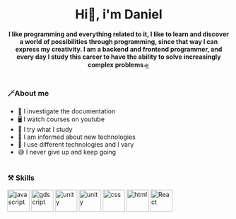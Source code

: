 <div align="center">
    <h1>Hi👋, i'm Daniel</h1>
</div>

<div align="center">
    <p><b>I like programming and everything related to it, I like to learn and discover a world of possibilities through programming, since that way I can express my creativity. I am a backend and frontend programmer, and every day I study this career to have the ability to solve increasingly complex problems</b>🛸</p>
  <a href="#">
    <img src="https://www.gifsanimados.org/data/media/562/linea-imagen-animada-0387.gif" border="0" width="100%" height="2px"/>
  </a>
</div>

### 🪄About me

- 📖 I investigate the documentation
- 🖥️ I watch courses on youtube
- 🧩 I try what I study
- 🔎 I am informed about new technologies
- 🎨 I use different technologies and I vary
- 😅 I never give up and keep going
  <a href="#">
    <img src="https://www.gifsanimados.org/data/media/562/linea-imagen-animada-0387.gif" border="0" width="100%" height="2px"/>
  </a>
### ⚒️ Skills

<div id="Skills">
    <a href="https://github.com/contexto01"><img src="https://upload.wikimedia.org/wikipedia/commons/6/6a/JavaScript-logo.png" alt="javascript" title="javascript" width="50px" height="50px"></a>
    <a href="https://github.com/contexto01"><img src="https://upload.wikimedia.org/wikipedia/commons/6/6a/Godot_icon.svg" alt="gdscript" title="gdscript" width="50px" height="50px"></a>
    <a href="https://github.com/contexto01"><img src="https://cdn.iconscout.com/icon/free/png-256/free-node-js-1-1174935.png?f=webp" alt="unity" title="unity" width="50px" height="50px"></a>
    <a href="https://github.com/contexto01"><img src="https://i.ibb.co/m6qzDxg/62e131df7fe3599fdd46ecb3.png" alt="unity" title="unity" width="50px" height="50px"></a>
    <a href="https://github.com/contexto01"><img src="https://i.postimg.cc/bNPQqqP7/pngwing-com-6.png" alt="css" title="css" width="50px" height="50px"></a>
    <a href="https://github.com/contexto01"><img src="https://cdn-icons-png.flaticon.com/512/174/174854.png" alt="html" title="html" width="50px" height="50px"></a>
    <a href="https://github.com/contexto01"><img src="https://upload.wikimedia.org/wikipedia/commons/thumb/4/47/React.svg/800px-React.svg.png" alt="React" title="React" width="50px" height="50px"></a>
</div>
